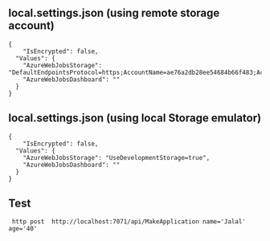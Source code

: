 ## local.settings.json (using remote storage account)

```
{
    "IsEncrypted": false,
  "Values": {
    "AzureWebJobsStorage": "DefaultEndpointsProtocol=https;AccountName=ae76a2db28ee54684b66f483;AccountKey=Q+Co9pijZo93iTe4wtw3suVb1/bdkplBvU40RXkGMOPLHCK9OWBo4yppP6gp9VVCZWDO89o2KpAMXrXU3Ber9w==;EndpointSuffix=core.windows.net",
    "AzureWebJobsDashboard": ""
  }
}

```



## local.settings.json (using local Storage emulator)

```
{
    "IsEncrypted": false,
  "Values": {
    "AzureWebJobsStorage": "UseDevelopmentStorage=true",
    "AzureWebJobsDashboard": ""
  }
}

```


## Test

```
 http post  http://localhost:7071/api/MakeApplication name='Jalal' age='40'

```

